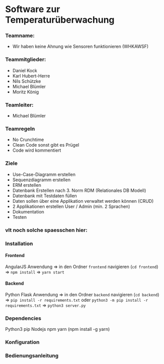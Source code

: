 # Software zur Temperaturüberwachung
### Teamname: 
* Wir haben keine Ahnung wie Sensoren funktionieren (WHKAWSF)

### Teammitglieder:
* Daniel Kock
* Karl Hubert-Herre
* Nils Schützke
* Michael Blümler 
* Moritz König

### Teamleiter: 
* Michael Blümler 

### Teamregeln
* No Crunchtime
* Clean Code sonst gibt es Prügel
* Code wird kommentiert

### Ziele
* Use-Case\-Diagramm erstellen
* Sequenzdiagramm erstellen
* ERM erstellen
* Datenbank Erstellen nach 3. Norm RDM (Relationales DB Modell)
* Datenbank mit Testdaten füllen
* Daten sollen über eine Applikation verwaltet werden können (CRUD)
* 2 Applikationen erstellen User / Admin (min. 2 Sprachen)
* Dokumentation
* Testen

### vlt noch solche spaesschen hier:

### Installation
#### Frontend
AngularJS Anwendung
=> in den Ordner `frontend` navigieren (`cd frontend`)
=> `npm install`
=> `yarn start`

#### Backend
Python Flask Anwendung
=> in den Ordner `backend` navigieren (`cd backend`)
=> `pip install -r requirements.txt` oder `python3 -m pip install -r requirements.txt`
=> `python3 server.py`

### Dependencies
Python3
pip
Nodejs
npm
yarn (npm install -g yarn)

### Konfiguration

### Bedienungsanleitung
